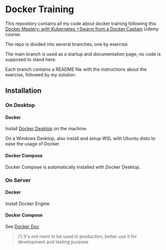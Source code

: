 # Docker Training

This repository contains all my code about docker training following this [Docker Mastery: with Kubernetes +Swarm from a Docker Captain](https://www.udemy.com/course/docker-mastery) Udemy course.

The repo is divided into several branches, one by exercise.

The main branch is used as a startup and documentation page, no code is supposed to stand here.

Each branch contains a README file with the instructions about the exercise, followed by my solution.

## Installation

### On Desktop

#### Docker

Install [Docker Desktop](https://www.docker.com/products/docker-desktop/) on the machine.

On a Windows Desktop, also install and setup WSL with Ubuntu disto to ease the usage of Docker.

#### Docker Compose

Docker Compose is automatically installed with Docker Desktop.

### On Server

#### Docker

Install Docker Engine.

#### Docker Compose

See [Docker Doc](https://docs.docker.com/compose/install/#scenario-two-install-the-compose-plugin)

> /!\ It's not ment to be used in production, better use it for development and testing purpose
